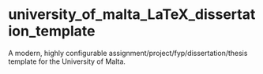 # university_of_malta_LaTeX_dissertation_template
A modern, highly configurable assignment/project/fyp/dissertation/thesis template for the University of Malta.
